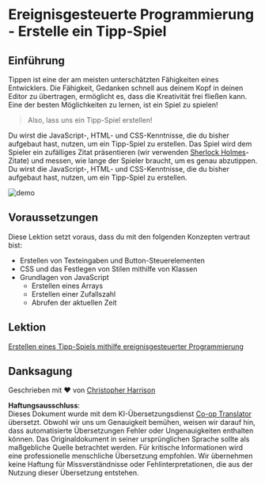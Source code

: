 <!--
CO_OP_TRANSLATOR_METADATA:
{
  "original_hash": "957547b822c40042e07d591c4fbfde4f",
  "translation_date": "2025-08-24T13:49:41+00:00",
  "source_file": "4-typing-game/README.md",
  "language_code": "de"
}
-->
# Ereignisgesteuerte Programmierung - Erstelle ein Tipp-Spiel

## Einführung

Tippen ist eine der am meisten unterschätzten Fähigkeiten eines Entwicklers. Die Fähigkeit, Gedanken schnell aus deinem Kopf in deinen Editor zu übertragen, ermöglicht es, dass die Kreativität frei fließen kann. Eine der besten Möglichkeiten zu lernen, ist ein Spiel zu spielen!

> Also, lass uns ein Tipp-Spiel erstellen!

Du wirst die JavaScript-, HTML- und CSS-Kenntnisse, die du bisher aufgebaut hast, nutzen, um ein Tipp-Spiel zu erstellen. Das Spiel wird dem Spieler ein zufälliges Zitat präsentieren (wir verwenden [Sherlock Holmes](https://en.wikipedia.org/wiki/Sherlock_Holmes)-Zitate) und messen, wie lange der Spieler braucht, um es genau abzutippen. Du wirst die JavaScript-, HTML- und CSS-Kenntnisse, die du bisher aufgebaut hast, nutzen, um ein Tipp-Spiel zu erstellen.

![demo](../../../4-typing-game/images/demo.gif)

## Voraussetzungen

Diese Lektion setzt voraus, dass du mit den folgenden Konzepten vertraut bist:

- Erstellen von Texteingaben und Button-Steuerelementen
- CSS und das Festlegen von Stilen mithilfe von Klassen
- Grundlagen von JavaScript
  - Erstellen eines Arrays
  - Erstellen einer Zufallszahl
  - Abrufen der aktuellen Zeit

## Lektion

[Erstellen eines Tipp-Spiels mithilfe ereignisgesteuerter Programmierung](./typing-game/README.md)

## Danksagung

Geschrieben mit ♥️ von [Christopher Harrison](http://www.twitter.com/geektrainer)

**Haftungsausschluss**:  
Dieses Dokument wurde mit dem KI-Übersetzungsdienst [Co-op Translator](https://github.com/Azure/co-op-translator) übersetzt. Obwohl wir uns um Genauigkeit bemühen, weisen wir darauf hin, dass automatisierte Übersetzungen Fehler oder Ungenauigkeiten enthalten können. Das Originaldokument in seiner ursprünglichen Sprache sollte als maßgebliche Quelle betrachtet werden. Für kritische Informationen wird eine professionelle menschliche Übersetzung empfohlen. Wir übernehmen keine Haftung für Missverständnisse oder Fehlinterpretationen, die aus der Nutzung dieser Übersetzung entstehen.